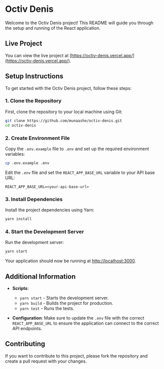 # Octiv Denis

Welcome to the Octiv Denis project! This README will guide you through the setup and running of the React application.

## Live Project

You can view the live project at [https://octiv-denis.vercel.app/](https://octiv-denis.vercel.app/).

## Setup Instructions

To get started with the Octiv Denis project, follow these steps:

### 1. Clone the Repository

First, clone the repository to your local machine using Git:

```bash
git clone https://github.com/munaashe/octiv-denis.git
cd octiv-denis
```

### 2. Create Environment File

Copy the `.env.example` file to `.env` and set up the required environment variables:

```bash
cp .env.example .env
```

Edit the `.env` file and set the `REACT_APP_BASE_URL` variable to your API base URL:

```env
REACT_APP_BASE_URL=<your-api-base-url>
```

### 3. Install Dependencies

Install the project dependencies using Yarn:

```bash
yarn install
```

### 4. Start the Development Server

Run the development server:

```bash
yarn start
```

Your application should now be running at [http://localhost:3000](http://localhost:3000).

## Additional Information

- **Scripts**: 
  - `yarn start` - Starts the development server.
  - `yarn build` - Builds the project for production.
  - `yarn test` - Runs the tests.

- **Configuration**: Make sure to update the `.env` file with the correct `REACT_APP_BASE_URL` to ensure the application can connect to the correct API endpoints.

## Contributing

If you want to contribute to this project, please fork the repository and create a pull request with your changes.

